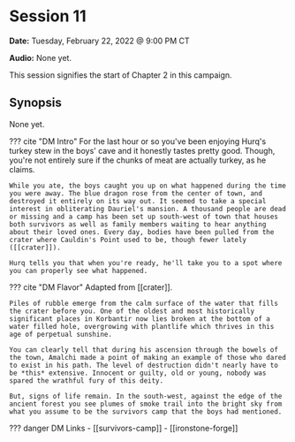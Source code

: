 # Session 11

**Date:** Tuesday, February 22, 2022 @ 9:00 PM CT

**Audio:** None yet.

This session signifies the start of Chapter 2 in this campaign.

## Synopsis

None yet.

??? cite "DM Intro"
    For the last hour or so you've been enjoying Hurq's turkey stew in the boys' cave and it honestly tastes pretty good. Though, you're not entirely sure if the chunks of meat are actually turkey, as he claims.

    While you ate, the boys caught you up on what happened during the time you were away. The blue dragon rose from the center of town, and destroyed it entirely on its way out. It seemed to take a special interest in obliterating Dauriel's mansion. A thousand people are dead or missing and a camp has been set up south-west of town that houses both survivors as well as family members waiting to hear anything about their loved ones. Every day, bodies have been pulled from the crater where Cauldin's Point used to be, though fewer lately ([[crater]]).

    Hurq tells you that when you're ready, he'll take you to a spot where you can properly see what happened.

??? cite "DM Flavor"
    Adapted from [[crater]].

    Piles of rubble emerge from the calm surface of the water that fills the crater before you. One of the oldest and most historically significant places in Korbantir now lies broken at the bottom of a water filled hole, overgrowing with plantlife which thrives in this age of perpetual sunshine.

    You can clearly tell that during his ascension through the bowels of the town, Amalchi made a point of making an example of those who dared to exist in his path. The level of destruction didn't nearly have to be *this* extensive. Innocent or guilty, old or young, nobody was spared the wrathful fury of this deity.

    But, signs of life remain. In the south-west, against the edge of the ancient forest you see plumes of smoke trail into the bright sky from what you assume to be the survivors camp that the boys had mentioned.

??? danger DM Links
    - [[survivors-camp]]
    - [[ironstone-forge]]
